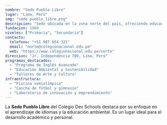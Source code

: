 ```yaml
---
nombre: "Sede Pueblo Libre"
lugar: "Lima, Perú"
img: "sede pueblo_libre.png"
descripcion: "Sede ubicada en la zona norte del país, ofreciendo educación de calidad en un ambiente moderno."
fundacion: 1980
niveles: ["Primaria", "Secundaria"]
contacto:
  telefono: "+51 987 654 321"
  email: "norte@colegionacional.edu.pe"
  web: "https://www.colegionacional.edu.pe/norte"
direccion: "Jr. Independencia 789, Lima, Perú"
programas_destacados:
  - "Programa de Inglés Avanzado"
  - "Educación Ambiental y Sostenibilidad"
  - "Talleres de Arte y Cultura"
infraestructura:
  - "Piscina semiolímpica"
  - "Cancha de fútbol y gimnasio"
  - "Laboratorio de innovación y emprendimiento"
---
```

La **Sede Pueblo Libre** del Colegio Dev Schools destaca por su enfoque en el aprendizaje de idiomas y la educación ambiental. Es un lugar ideal para el desarrollo académico y personal.